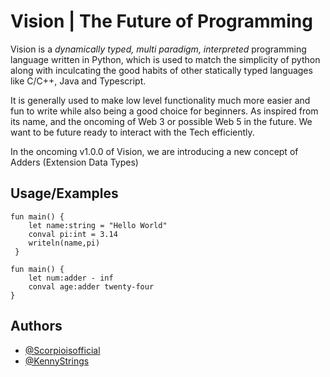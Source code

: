 
# Vision | The Future of Programming

Vision is a *dynamically typed, multi paradigm, interpreted* programming language written in Python, which is used to match the simplicity of python along with inculcating the good habits of other statically typed languages like C/C++, Java and Typescript.

It is generally used to make low level functionality much more easier and fun to write while also being a good choice for beginners. As inspired from its name, and the oncoming of Web 3 or possible Web 5 in the future. We want to be future ready to interact with the Tech efficiently.

In the oncoming v1.0.0 of Vision, we are introducing a new concept of Adders (Extension Data Types)

## Usage/Examples

```vision
fun main() {
    let name:string = "Hello World"
    conval pi:int = 3.14
    writeln(name,pi)
 }
```
```
fun main() {
    let num:adder - inf
    conval age:adder twenty-four
}
```

## Authors

- [@Scorpioisofficial](https://www.github.com/Scorpioisoffical)
- [@KennyStrings](https://www.github.com/KennyStrings/)
